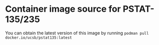 # Container image source for PSTAT-135/235
You can obtain the latest version of this image by running `podman pull docker.io/ucsb/pstat135:latest`
